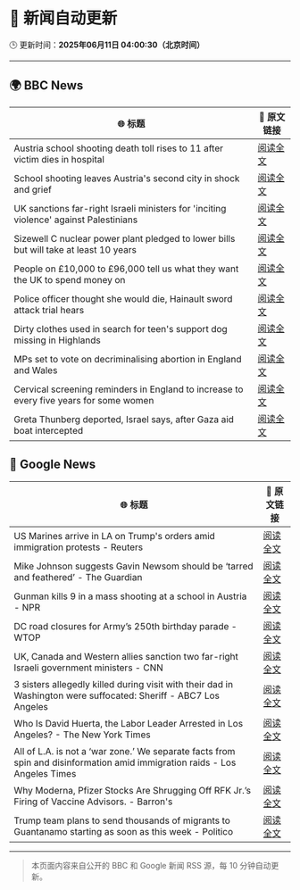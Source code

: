 # 🧠 新闻自动更新

🕒 更新时间：**2025年06月11日 04:00:30（北京时间）**

---

## 🌍 BBC News

| 🌐 标题 | 🔗 原文链接 |
|--------|-------------|
| Austria school shooting death toll rises to 11 after victim dies in hospital | [阅读全文](https://www.bbc.com/news/articles/ced27g4e6xwo) |
| School shooting leaves Austria's second city in shock and grief | [阅读全文](https://www.bbc.com/news/articles/cewd980dgl9o) |
| UK sanctions far-right Israeli ministers for 'inciting violence' against Palestinians | [阅读全文](https://www.bbc.com/news/articles/c8xgk1ek19lo) |
| Sizewell C nuclear power plant pledged to lower bills but will take at least 10 years | [阅读全文](https://www.bbc.com/news/articles/c20q918w8vjo) |
| People on £10,000 to £96,000 tell us what they want the UK to spend money on | [阅读全文](https://www.bbc.com/news/articles/c1de612exp4o) |
| Police officer thought she would die, Hainault sword attack trial hears | [阅读全文](https://www.bbc.com/news/articles/cvgdyvr395ro) |
| Dirty clothes used in search for teen's support dog missing in Highlands | [阅读全文](https://www.bbc.com/news/articles/cx27zw9pwggo) |
| MPs set to vote on decriminalising abortion in England and Wales | [阅读全文](https://www.bbc.com/news/articles/cg5v900v1y6o) |
| Cervical screening reminders in England to increase to every five years for some women | [阅读全文](https://www.bbc.com/news/articles/c4g7rkly5z2o) |
| Greta Thunberg deported, Israel says, after Gaza aid boat intercepted | [阅读全文](https://www.bbc.com/news/articles/c5y264x3nnno) |

## 📰 Google News

| 🌐 标题 | 🔗 原文链接 |
|--------|-------------|
| US Marines arrive in LA on Trump's orders amid immigration protests - Reuters | [阅读全文](https://news.google.com/rss/articles/CBMirwFBVV95cUxObXRCVlZXemc2aEp5T1gwNG1lbFk0bkpDWnFpYVdoUjFCNktHUmRsZGxGTDdGTGNDY2RwdjRuRFhHbnd0Uk12SDZ3NmVFdHQ1TEhaMkNpM0YwT2pheU1oZTU5LV9QR3NWQWUxdnA2UHRRSWxOaVU5MXZhZ0JtUXJtY01VNGxUYXlTazZxLVFTZ3dfQkswcnFDVnljTHFEWjR2aDhFZW9MdUJmNkc2LURR?oc=5) |
| Mike Johnson suggests Gavin Newsom should be ‘tarred and feathered’ - The Guardian | [阅读全文](https://news.google.com/rss/articles/CBMimgFBVV95cUxObS13WWVjRHhlNm9LeHFDVVpNVEdmUENKX1BjamttOXY2QkNsQmR1SGdQaC1HSzRYRDVzRDJab3NpWEp6VEplOWN1dEFsSDZ2MjFXaXAyM2EtTkhvUnI5Rm9ybjFNRVVnS1N0RWRZODNJaXJ0dk5wYms0eHVSa0tJcWRQOWswZ3lvdkdyd3J0LUxyNl93T3VXX0x3?oc=5) |
| Gunman kills 9 in a mass shooting at a school in Austria - NPR | [阅读全文](https://news.google.com/rss/articles/CBMiekFVX3lxTE8ybGdvbndyb2dpbDhSNVVsN1N1d2ZveVdaSW5OV01fbnpqMXkzdXlkWHNhaVAxWC1CelhodEJGODJheVRtNFRVVXowT2Uzd0owb2VsTEduem1hM2EtYUpWRXBMRGVkMi1oZTVXYTVaeDdmU1o1NzdMQnlR?oc=5) |
| DC road closures for Army’s 250th birthday parade - WTOP | [阅读全文](https://news.google.com/rss/articles/CBMijgFBVV95cUxQSzFGdC1LSmJreGhpUEVSZDZObVVOaGxpQzF6TmN0VWtNUG1QTjg2TFBnRWduTlhnVXpXWi1uZHZXZG9vOEx0aEotVVowSV85ZlpadGxIUUp4MmhoUmg3enRRTWJwLWRyanFxUnVJNlBDZlFxZzVpUHdiSWY5RFJEWkJtZEhHRlMzcTBBbDh3?oc=5) |
| UK, Canada and Western allies sanction two far-right Israeli government ministers - CNN | [阅读全文](https://news.google.com/rss/articles/CBMijwFBVV95cUxPOUhuMVAwcFhZV3czTjd1b1owY3ctTHRkcEJWMDNvVDNhNjVROFk4VktPQi1WaERqUm1jNHFoQWhHUEVPRC0yT19wYW1LYmlMcjE2SGpjMzRKb1BEU3RoQXF6UFc0elBueDVwVS1HYnVHSnZ5QTFPX0ZuWkhOaWtZa2Z3Z19HZTBSVU5BU2FOVdIBlAFBVV95cUxPREJMSkpaUU1aTVc3ZWZPVHlWM1Y5bG9QUVoyQUlBemUxYk1QVjl4R2xaNEVEbkRWWVc5WUdKYnBPZlpHWExyeUYzWml0NXlqaVFaZ3BvY25IWVhGbnZ5bG4xOVVyNGU1Ml92VHpsTURkZ0ExdFlRcUxLNmpqOXpfSFpiSzdLTk5QYmVrdDI1ZF8yQ19X?oc=5) |
| 3 sisters allegedly killed during visit with their dad in Washington were suffocated: Sheriff - ABC7 Los Angeles | [阅读全文](https://news.google.com/rss/articles/CBMirwFBVV95cUxQS2NMbGc4eFJXSDg3V0ZvYnEtWm9pVEF2akd3S1JGSFJXeTRxeFA3M1RnT1VXU3dqMGFJX3F5NFFibU4yRHNRTEFLckJyMEZfLTBHODRnMlVCTDYyYlhxTTlBcjBpMFh2eDc3VXNIWHpDWXh2R2IyR2tOZ2lLeTRSTjNlR1hrUkpZX3I1ZmZleFZzcDlaMXE0OE9sVXNCN1ZrNkhwUUVnQ1czaHIzSkpZ?oc=5) |
| Who Is David Huerta, the Labor Leader Arrested in Los Angeles? - The New York Times | [阅读全文](https://news.google.com/rss/articles/CBMihwFBVV95cUxNekZRV0RzZnRocTdjTy1LeXBXT0ctanN4VklWNHg2LTdseTJyeEtkV0FLTDdhaHJpMjZKVkZ2ZlY5bl9rRjliRFkyYVhDeDhMR3RtRnhlMEJpUl94b2xzX2JvN2ZDZmg1QVZDdjJtYVdxOWU1eUVjUnFValE1aUdISndHT2F0cTg?oc=5) |
| All of L.A. is not a ‘war zone.’ We separate facts from spin and disinformation amid immigration raids - Los Angeles Times | [阅读全文](https://news.google.com/rss/articles/CBMijAFBVV95cUxQTUtPUURueFBzZGdZa0JOMjZMR3RlZ1FneVhxMlByNk1lOWVHU2d5LWJjeGpTTEZIMGo5cE9OSXNmbTlKdHBlWnRFOWVFa3FBbnVia0VJZmgzdW5JcTFQWkp0SzNkck5UeC1POGdDc0VhOWFpcC1ycWlGZjlCU1htRVJDS2R5cGNiT052aQ?oc=5) |
| Why Moderna, Pfizer Stocks Are Shrugging Off RFK Jr.’s Firing of Vaccine Advisors. - Barron's | [阅读全文](https://news.google.com/rss/articles/CBMiiwFBVV95cUxPQTAyOVJYaVI0R1M1MVUyeUZlcnpiQmlOd21UTzlPUG9vTWYtVTZMbjduWUlJblIzbVpKaFRYcng4RnFkOHU1X2hvNmFRY20zVTNFYzdBWk1QSW1Sc3AtLU5zcmJDckcxUXRnSk96TGV5TGtyZi1CNTE1dFlvVF82M1ExejNxMHR3NTEw?oc=5) |
| Trump team plans to send thousands of migrants to Guantanamo starting as soon as this week - Politico | [阅读全文](https://news.google.com/rss/articles/CBMijgFBVV95cUxOa1lrd2VJVmdkSHhJX0wyM2xrMlZLUnB4SGFhOFlPQ3RSS2JiTlJPaGMyaTkyVDQzRXNCaGJUcXdFWTZ0YUNHcUp2RE9YRHRzVlpIV0czYUhLNTVqZF9YNWVSZFplajVITXA5N196TDFMZjVGRjd1Z01VT1RFVHEyc2ZOeWR6VGNUX0V2UDB3?oc=5) |

---
> 本页面内容来自公开的 BBC 和 Google 新闻 RSS 源，每 10 分钟自动更新。